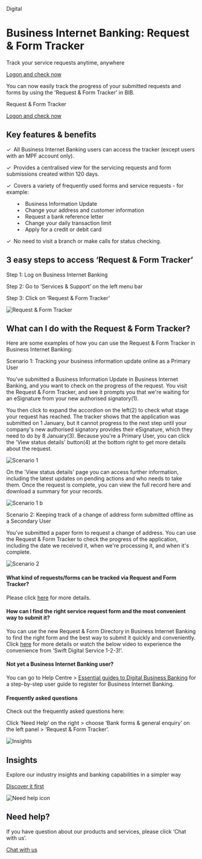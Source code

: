 Digital

# Business Internet Banking: Request & Form Tracker

Track your service requests anytime, anywhere

[Logon and check now](https://www.online-banking.business.hsbc.com.hk/portalserver/services/rest/deep-link?target=service-tracker&lang=en-US&referrerChannel=PWS&pid=HBHK:CS:202408:OTP:DIG:PWS:0724:001:stat_track)

You can now easily track the progress of your submitted requests and forms by using the 'Request & Form Tracker' in BIB.

Request & Form Tracker

[Logon and check now](https://www.online-banking.business.hsbc.com.hk/portalserver/services/rest/deep-link?target=service-tracker&lang=en-US&referrerChannel=PWS&pid=HBHK:CS:202408:OTP:DIG:PWS:0724:001:stat_track)

## Key features & benefits

✓ All Business Internet Banking users can access the tracker (except users with an MPF account only).

✓ Provides a centralised view for the servicing requests and form submissions created within 120 days.

✓ Covers a variety of frequently used forms and service requests - for example:

    •  Business Information Update  
    •  Change your address and customer information  
    •  Request a bank reference letter  
    •  Change your daily transaction limit  
    •  Apply for a credit or debit card

✓ No need to visit a branch or make calls for status checking.

## 3 easy steps to access ‘Request & Form Tracker’

Step 1: Log on Business Internet Banking

Step 2: Go to ‘Services & Support’ on the left menu bar

Step 3: Click on ‘Request & Form Tracker’

![Request & Form Tracker](/-/media/media/hong-kong/images/products/request-and-form-tracker.jpg?h=867&iar=0&w=1300&hash=91F1E6C091C56BFA22E918D25C5B972E "Request &amp; Form Tracker")

## What can I do with the Request & Form Tracker?

Here are some examples of how you can use the Request & Form Tracker in Business Internet Banking:

Scenario 1: Tracking your business information update online as a Primary User

You've submitted a Business Information Update in Business Internet Banking, and you want to check on the progress of the request. You visit the Request & Form Tracker, and see it prompts you that we're waiting for an eSignature from your new authorised signatory(1).

You then click to expand the accordion on the left(2) to check what stage your request has reached. The tracker shows that the application was submitted on 1 January, but it cannot progress to the next step until your company's new authorised signatory provides their eSignature, which they need to do by 8 January(3). Because you're a Primary User, you can click the 'View status details' button(4) at the bottom right to get more details about the request.

![Scenario 1](/-/media/media/hong-kong/images/products/scenario-1.png?h=435&iar=0&w=1430&hash=820D7712DAC994367160317926C3A62D "Scenario 1")

On the 'View status details' page you can access further information, including the latest updates on pending actions and who needs to take them. Once the request is complete, you can view the full record here and download a summary for your records.

![Scenario 1 b](/-/media/media/hong-kong/images/products/scenario-1-b.jpg?h=1300&iar=0&w=2088&hash=4A5E732AE20A4D5F46FD3D143C686156 "Scenario 1 b")

Scenario 2: Keeping track of a change of address form submitted offline as a Secondary User

You've submitted a paper form to request a change of address. You can use the Request & Form Tracker to check the progress of the application, including the date we received it, when we're processing it, and when it's complete.

![Scenario 2](/-/media/media/hong-kong/images/products/scenario-2.jpg?h=668&iar=0&w=2088&hash=E7327BBBE6713C965CF59CBBAA0E2EE4 "Scenario 2")

#### **What kind of requests/forms can be tracked via Request and Form Tracker?**

Please click [here](/-/media/media/hong-kong/pdfs/products/bib-tracker-eligible-request-form-list-en.pdf) for more details.

#### **How can I find the right service request form and the most convenient way to submit it?**

You can use the new Request & Form Directory in Business Internet Banking to find the right form and the best way to submit it quickly and conveniently. Click [here](/en-gb/products/request-and-form-directory) for more details or watch the below video to experience the convenience from ‘Swift Digital Service 1-2-3!’.

#### **Not yet a Business Internet Banking user?**

You can go to Help Centre > [Essential guides to Digital Business Banking](/en-gb/campaigns/essential-guides-to-dbb) for a step-by-step user guide to register for Business Internet Banking.

#### **Frequently asked questions**

Check out the frequently asked questions here:

Click ‘Need Help’ on the right > choose ‘Bank forms & general enquiry’ on the left panel > ‘Request & Form Tracker’.

![Insights](/-/media/media/product-solution/theme-type/img-onboarding.png?h=1413&iar=0&w=1440&hash=0E9CE212C1F6AFCE9D0FE384CA6DCC0A "Insights")

## Insights

Explore our industry insights and banking capabilities in a simpler way

[Discover it first](/en-gb/insights)

![Need help icon](/-/media/media/common/images/contact-us-img.png?h=604&iar=0&w=768&hash=A5675187A2C4B175E0CA7B5AD27C3A66 "Need help icon")

## Need help?

If you have question about our products and services, please click ‘Chat with us’.

[Chat with us](##)
